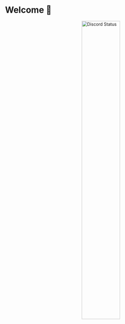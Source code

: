 # Welcome 👋

<a href="https://discord.com/users/867726711578689536" target="_blank">
  <img width="50%" align="right" alt="Discord Status" src="https://lanyard.cnrad.dev/api/867726711578689536?theme=light&borderRadius=5px">
<a />
